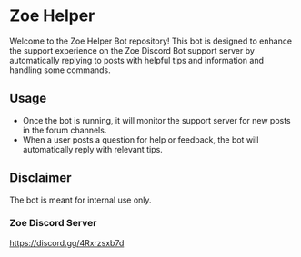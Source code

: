 # Zoe Helper

Welcome to the Zoe Helper Bot repository! This bot is designed to enhance the support experience on the Zoe Discord Bot support server by automatically replying to posts with helpful tips and information and handling some commands.

## Usage
- Once the bot is running, it will monitor the support server for new posts in the forum channels.
- When a user posts a question for help or feedback, the bot will automatically reply with relevant tips.

## Disclaimer
The bot is meant for internal use only.

### Zoe Discord Server
https://discord.gg/4Rxrzsxb7d
